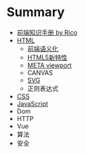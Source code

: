 # Summary

* [前端知识手册 by Rico](README.md)
* [HTML](a.md)
  * [前端语义化](a/qian-duan-yu-yi-hua.md)
  * [HTML5新特性](a/html5xin-te-xing.md)
  * [META viewport](a/meta-viewport.md)
  * CANVAS
  * [SVG](a/svg.md)
  * 正则表达式
* [CSS](chapter1.md)
* [JavaScript](12.md)
* Dom
* HTTP
* Vue
* 算法
* 安全

